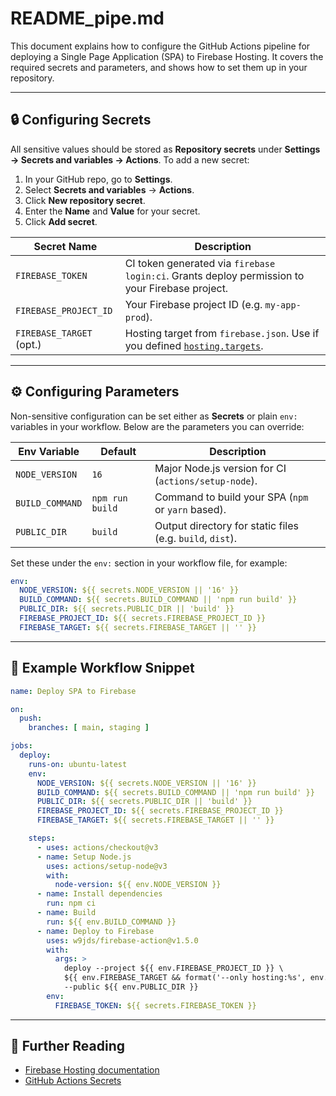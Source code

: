 # README_pipe.md

This document explains how to configure the GitHub Actions pipeline for deploying a Single Page Application (SPA) to Firebase Hosting. It covers the required secrets and parameters, and shows how to set them up in your repository.

---

## 🔒 Configuring Secrets

All sensitive values should be stored as **Repository secrets** under **Settings → Secrets and variables → Actions**. To add a new secret:

1. In your GitHub repo, go to **Settings**.
2. Select **Secrets and variables** → **Actions**.
3. Click **New repository secret**.
4. Enter the **Name** and **Value** for your secret.
5. Click **Add secret**.

| Secret Name              | Description                                                                                           |
|--------------------------|-------------------------------------------------------------------------------------------------------|
| `FIREBASE_TOKEN`         | CI token generated via `firebase login:ci`. Grants deploy permission to your Firebase project.         |
| `FIREBASE_PROJECT_ID`    | Your Firebase project ID (e.g. `my-app-prod`).                                                         |
| `FIREBASE_TARGET` (opt.) | Hosting target from `firebase.json`. Use if you defined [`hosting.targets`](https://firebase.google.com/docs/hosting/manage-hosting-resources). |

---

## ⚙️ Configuring Parameters

Non-sensitive configuration can be set either as **Secrets** or plain `env:` variables in your workflow. Below are the parameters you can override:

| Env Variable    | Default    | Description                                       |
|-----------------|------------|---------------------------------------------------|
| `NODE_VERSION`  | `16`       | Major Node.js version for CI (`actions/setup-node`). |
| `BUILD_COMMAND` | `npm run build` | Command to build your SPA (`npm` or `yarn` based). |
| `PUBLIC_DIR`    | `build`    | Output directory for static files (e.g. `build`, `dist`). |

Set these under the `env:` section in your workflow file, for example:

```yaml
env:
  NODE_VERSION: ${{ secrets.NODE_VERSION || '16' }}
  BUILD_COMMAND: ${{ secrets.BUILD_COMMAND || 'npm run build' }}
  PUBLIC_DIR: ${{ secrets.PUBLIC_DIR || 'build' }}
  FIREBASE_PROJECT_ID: ${{ secrets.FIREBASE_PROJECT_ID }}
  FIREBASE_TARGET: ${{ secrets.FIREBASE_TARGET || '' }}
```

---

## 🚀 Example Workflow Snippet

```yaml
name: Deploy SPA to Firebase

on:
  push:
    branches: [ main, staging ]

jobs:
  deploy:
    runs-on: ubuntu-latest
    env:
      NODE_VERSION: ${{ secrets.NODE_VERSION || '16' }}
      BUILD_COMMAND: ${{ secrets.BUILD_COMMAND || 'npm run build' }}
      PUBLIC_DIR: ${{ secrets.PUBLIC_DIR || 'build' }}
      FIREBASE_PROJECT_ID: ${{ secrets.FIREBASE_PROJECT_ID }}
      FIREBASE_TARGET: ${{ secrets.FIREBASE_TARGET || '' }}

    steps:
      - uses: actions/checkout@v3
      - name: Setup Node.js
        uses: actions/setup-node@v3
        with:
          node-version: ${{ env.NODE_VERSION }}
      - name: Install dependencies
        run: npm ci
      - name: Build
        run: ${{ env.BUILD_COMMAND }}
      - name: Deploy to Firebase
        uses: w9jds/firebase-action@v1.5.0
        with:
          args: >
            deploy --project ${{ env.FIREBASE_PROJECT_ID }} \
            ${{ env.FIREBASE_TARGET && format('--only hosting:%s', env.FIREBASE_TARGET) }} \
            --public ${{ env.PUBLIC_DIR }}
        env:
          FIREBASE_TOKEN: ${{ secrets.FIREBASE_TOKEN }}
```

---

## 📖 Further Reading

- [Firebase Hosting documentation](https://firebase.google.com/docs/hosting)
- [GitHub Actions Secrets](https://docs.github.com/actions/security-guides/encrypted-secrets)


